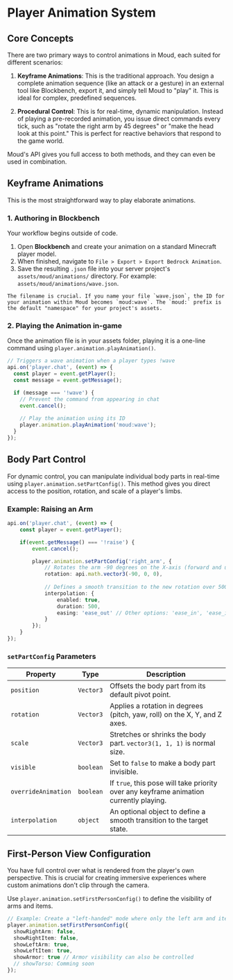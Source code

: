 
# Player Animation System

## Core Concepts

There are two primary ways to control animations in Moud, each suited for different scenarios:

1.  **Keyframe Animations**: This is the traditional approach. You design a complete animation sequence (like an attack or a gesture) in an external tool like Blockbench, export it, and simply tell Moud to "play" it. This is ideal for complex, predefined sequences.

2.  **Procedural Control**: This is for real-time, dynamic manipulation. Instead of playing a pre-recorded animation, you issue direct commands every tick, such as "rotate the right arm by 45 degrees" or "make the head look at this point." This is perfect for reactive behaviors that respond to the game world.

Moud's API gives you full access to both methods, and they can even be used in combination.

## Keyframe Animations

This is the most straightforward way to play elaborate animations.

### 1. Authoring in Blockbench

Your workflow begins outside of code.
1.  Open **Blockbench** and create your animation on a standard Minecraft player model.
2.  When finished, navigate to `File > Export > Export Bedrock Animation`.
3.  Save the resulting `.json` file into your server project's `assets/moud/animations/` directory. For example: `assets/moud/animations/wave.json`.

```hint info Animation Naming
The filename is crucial. If you name your file `wave.json`, the ID for your animation within Moud becomes `moud:wave`. The `moud:` prefix is the default "namespace" for your project's assets.
```

### 2. Playing the Animation in-game

Once the animation file is in your assets folder, playing it is a one-line command using `player.animation.playAnimation()`.

```typescript
// Triggers a wave animation when a player types !wave
api.on('player.chat', (event) => {
  const player = event.getPlayer();
  const message = event.getMessage();

  if (message === '!wave') {
    // Prevent the command from appearing in chat
    event.cancel();
    
    // Play the animation using its ID
    player.animation.playAnimation('moud:wave');
  }
});
```

## Body Part Control

For dynamic control, you can manipulate individual body parts in real-time using `player.animation.setPartConfig()`. This method gives you direct access to the position, rotation, and scale of a player's limbs.

### Example: Raising an Arm

```typescript
api.on('player.chat', (event) => {
    const player = event.getPlayer();

    if(event.getMessage() === '!raise') {
        event.cancel();

        player.animation.setPartConfig('right_arm', {
            // Rotates the arm -90 degrees on the X-axis (forward and up)
            rotation: api.math.vector3(-90, 0, 0),
            
            // Defines a smooth transition to the new rotation over 500ms
            interpolation: {
                enabled: true,
                duration: 500,
                easing: 'ease_out' // Other options: 'ease_in', 'ease_in_out', 'linear'
            }
        });
    }
});
```

### `setPartConfig` Parameters

| Property | Type | Description |
|---|---|---|
| `position` | `Vector3` | Offsets the body part from its default pivot point. |
| `rotation` | `Vector3` | Applies a rotation in degrees (pitch, yaw, roll) on the X, Y, and Z axes. |
| `scale` | `Vector3` | Stretches or shrinks the body part. `vector3(1, 1, 1)` is normal size. |
| `visible` | `boolean` | Set to `false` to make a body part invisible. |
| `overrideAnimation`| `boolean`| If `true`, this pose will take priority over any keyframe animation currently playing. |
| `interpolation`| `object` | An optional object to define a smooth transition to the target state. |

## First-Person View Configuration

You have full control over what is rendered from the player's own perspective. This is crucial for creating immersive experiences where custom animations don't clip through the camera.

Use `player.animation.setFirstPersonConfig()` to define the visibility of arms and items.

```typescript
// Example: Create a "left-handed" mode where only the left arm and item are visible
player.animation.setFirstPersonConfig({
  showRightArm: false,
  showRightItem: false,
  showLeftArm: true,
  showLeftItem: true,
  showArmor: true // Armor visibility can also be controlled
  // showTorso: Comming soon
});
```
